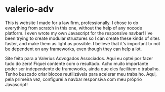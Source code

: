 # valerio-adv

This is website I made for a law firm, professionally. I chose to do everything from scratch in this one, without the help of any nocode platform. I even wrote my own Javascript for the responsive navbar! I've been trying to create modular structures so I can create these kinds of sites faster, and make them as light as possible. I believe that it's important to not be dependent on any frameworks, even though they can help a lot. 

Site feito para a Valerius Advogados Associados. Aqui eu optei por fazer tudo do zero! Fiquei contente com o resultado. Acho muito importante poder ser independente de frameworks, ainda que eles facilitem o trabalho. Tenho buscado criar blocos reutilizáveis para acelerar meu trabalho. Aqui, pela primeira vez, configurei a navbar responsiva com meu próprio Javascript!
